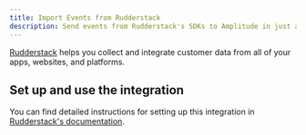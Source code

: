 ```yaml
---
title: Import Events from Rudderstack
description: Send events from Rudderstack's SDKs to Amplitude in just a few clicks.
---
```


[Rudderstack](https://www.rudderstack.com/) helps you collect and integrate customer data from all of your apps, websites, and platforms.

## Set up and use the integration

You can find detailed instructions for setting up this integration in [Rudderstack's documentation](https://www.rudderstack.com/docs/destinations/streaming-destinations/amplitude/).
